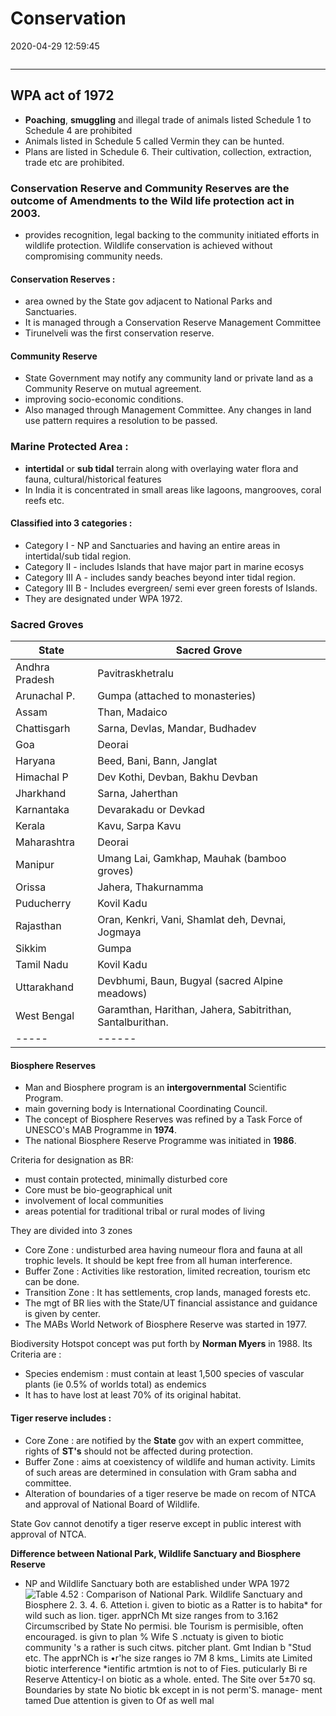 # Conservation
2020-04-29 12:59:45
```toc
``` 
---


## WPA act of 1972 

-   **Poaching**, **smuggling** and illegal trade of animals listed Schedule 1 to Schedule 4 are prohibited
-   Animals listed in Schedule 5 called Vermin they can be hunted.
-   Plans are listed in Schedule 6. Their cultivation, collection, extraction, trade etc are prohibited.


 ### Conservation Reserve and Community Reserves are the outcome of Amendments to the Wild life protection act in 2003.

-  provides recognition, legal backing to the community initiated efforts in wildlife protection. Wildlife conservation is achieved without compromising community needs.

 #### Conservation Reserves :
-   area owned by the State gov adjacent to National Parks and Sanctuaries.
-   It is managed through a Conservation Reserve Management Committee
-   Tirunelveli was the first conservation reserve. 

#### Community Reserve 
-   State Government may notify any community land or private land as a Community Reserve on mutual agreement.
-   improving socio-economic conditions. 
-   Also managed through Management Committee. Any changes in land use pattern requires a resolution to be passed.
 

 ### Marine Protected Area :

-   **intertidal** or **sub tidal** terrain along with overlaying water flora and fauna, cultural/historical features
-   In India it is concentrated in small areas like lagoons, mangrooves, coral reefs etc.

 #### Classified into 3 categories :

-   Category I - NP and Sanctuaries and having an entire areas in intertidal/sub tidal region.
-   Category II - includes Islands that have major part in marine ecosys
-   Category III A - includes sandy beaches beyond inter tidal region.
-   Category III B - Includes evergreen/ semi ever green forests of Islands.
 - They are designated under WPA 1972.
 

 ### Sacred Groves

| State          | Sacred Grove                                              |
| -------------- | --------------------------------------------------------- |
| Andhra Pradesh | Pavitraskhetralu                                          | 
| Arunachal P.   | Gumpa (attached to monasteries)                           |
| Assam          | Than, Madaico                                             |
| Chattisgarh    | Sarna, Devlas, Mandar, Budhadev                           |
| Goa            | Deorai                                                    |
| Haryana        | Beed, Bani, Bann, Janglat                                 |
| Himachal P     | Dev Kothi, Devban, Bakhu Devban                           |
| Jharkhand      | Sarna, Jaherthan                                          |
| Karnantaka     | Devarakadu or Devkad                                      |
| Kerala         | Kavu, Sarpa Kavu                                          |
| Maharashtra    | Deorai                                                    |
| Manipur        | Umang Lai, Gamkhap, Mauhak (bamboo groves)                |
| Orissa         | Jahera, Thakurnamma                                       |
| Puducherry     | Kovil Kadu                                                |
| Rajasthan      | Oran, Kenkri, Vani, Shamlat deh, Devnai, Jogmaya          |
| Sikkim         | Gumpa                                                     |
| Tamil Nadu     | Kovil Kadu                                                |
| Uttarakhand    | Devbhumi, Baun, Bugyal (sacred Alpine meadows)            |
| West Bengal    | Garamthan, Harithan, Jahera, Sabitrithan, Santalburithan. |
| -----          | ------                                                    |
 
#### Biosphere Reserves
-   Man and Biosphere program is an **intergovernmental** Scientific Program.
-   main governing body is International Coordinating Council.
-  The concept of Biosphere Reserves was refined by a Task Force of UNESCO's  MAB Programme in **1974**.
-  The national Biosphere Reserve Programme was initiated in **1986**.

Criteria for designation as BR: 
- must contain protected, minimally disturbed core
- Core must be bio-geographical unit
- involvement of local communities
- areas potential for traditional tribal or rural modes of living
 
 They are divided into 3 zones
-   Core Zone : undisturbed area having numeour flora and fauna at all trophic levels. It should be kept free from all human interference.
-   Buffer Zone : Activities like restoration, limited recreation, tourism etc can be done.
-   Transition Zone : It has settlements, crop lands, managed forests etc.
 - The mgt of BR lies with the State/UT financial assistance and guidance is given by center.
 - The MABs World Network of Biosphere Reserve was started in 1977.
 

 Biodiversity Hotspot concept was put forth by **Norman Myers** in 1988.  Its Criteria are :
-   Species endemism : must contain at least 1,500 species of vascular plants (ie 0.5% of worlds total) as endemics
-   It has to have lost at least 70% of its original habitat.
 
 #### Tiger reserve includes : 
-   Core Zone : are notified by the **State** gov with an expert committee, rights of **ST's** should not be affected during protection.
-   Buffer Zone : aims at coexistency of wildlife and human activity. Limits of such areas are determined in consulation with Gram sabha and committee.
- Alteration of boundaries of a tiger reserve be made on recom of NTCA and approval of National Board of Wildlife.

 State Gov cannot denotify a tiger reserve except in public interest with approval of NTCA.

 **Difference between National Park, Wildlife Sanctuary and Biosphere Reserve**
- NP and Wildlife Sanctuary both are established under WPA 1972
![Table 4.52 : Comparison of National Park. Wildlife Sanctuary and Biosphere 2. 3. 4. 6. Attetion i. given to biotic as a Ratter is to habita* for wild such as lion. tiger. apprNCh Mt size ranges from to 3.162 Circumscribed by State No permisi. ble Tourism is permisible, often encouraged. is givn to plan % Wife S .nctuaty is given to biotic community 's a rather is such citws. pitcher plant. Gmt Indian b "Stud etc. The apprNCh is •r'he size ranges io 7M 8 kms_ Limits ate Limited biotic interference *ientific artmtion is not to of Fies. puticularly Bi re Reserve Attenticy-l on biotic as a whole. ented. The Site over 5±70 sq. Boundaries by state No biotic bk except in is not perm'S. manage- ment tamed Due attention is given to Of as well mal ](Conservation-image1-00113013.png)





